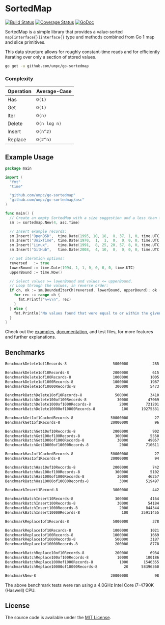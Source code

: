 # SortedMap

[![Build Status](https://travis-ci.org/umpc/go-sortedmap.svg?branch=master)](https://travis-ci.org/umpc/go-sortedmap) [![Coverage Status](https://codecov.io/github/umpc/go-sortedmap/badge.svg?branch=master)](https://codecov.io/github/umpc/go-sortedmap?branch=master) [![GoDoc](https://godoc.org/github.com/umpc/go-sortedmap?status.svg)](https://godoc.org/github.com/umpc/go-sortedmap)

SortedMap is a simple library that provides a value-sorted ```map[interface{}]interface{}``` type and methods combined from Go 1 map and slice primitives.

This data structure allows for roughly constant-time reads and for efficiently iterating over only a section of stored values.

```sh
go get -u github.com/umpc/go-sortedmap
```

### Complexity
Operation | Average-Case
----------|-----------
Has | ```O(1)```
Get | ```O(1)```
Iter | ```O(n)```
Delete | ```O(n log n)```
Insert | ```O(n^2)```
Replace | ```O(2^n)```

## Example Usage

```go
package main

import (
  "fmt"
  "time"

  "github.com/umpc/go-sortedmap"
  "github.com/umpc/go-sortedmap/asc"
)

func main() {
  // Create an empty SortedMap with a size suggestion and a less than function:
  sm := sortedmap.New(4, asc.Time)

  // Insert example records:
  sm.Insert("OpenBSD",  time.Date(1995, 10, 18,  8, 37, 1, 0, time.UTC))
  sm.Insert("UnixTime", time.Date(1970,  1,  1,  0,  0, 0, 0, time.UTC))
  sm.Insert("Linux",    time.Date(1991,  8, 25, 20, 57, 8, 0, time.UTC))
  sm.Insert("GitHub",   time.Date(2008,  4, 10,  0,  0, 0, 0, time.UTC))

  // Set iteration options:
  reversed   := true
  lowerBound := time.Date(1994, 1, 1, 0, 0, 0, 0, time.UTC)
  upperBound := time.Now()

  // Select values >= lowerBound and values <= upperBound.
  // Loop through the values, in reverse order:
  if ch, ok := sm.BoundedIterCh(reversed, lowerBound, upperBound); ok {
    for rec := range ch {
      fmt.Printf("%+v\n", rec)
    }
  } else {
    fmt.Println("No values found that were equal to or within the given bounds.")
  }
}
```

Check out the [examples](https://github.com/umpc/go-sortedmap/tree/master/examples), [documentation](https://godoc.org/github.com/umpc/go-sortedmap), and test files, for more features and further explanations.

## Benchmarks

```sh
BenchmarkDelete1of1Records-8                 	 5000000	       285 ns/op	       0 B/op	       0 allocs/op

BenchmarkDelete1of10Records-8                	 2000000	       615 ns/op	       0 B/op	       0 allocs/op
BenchmarkDelete1of100Records-8               	 1000000	      1005 ns/op	       0 B/op	       0 allocs/op
BenchmarkDelete1of1000Records-8              	 1000000	      1987 ns/op	       0 B/op	       0 allocs/op
BenchmarkDelete1of10000Records-8             	  300000	      5473 ns/op	       0 B/op	       0 allocs/op

BenchmarkBatchDelete10of10Records-8          	  500000	      3410 ns/op	      16 B/op	       1 allocs/op
BenchmarkBatchDelete100of100Records-8        	   30000	     47069 ns/op	     112 B/op	       1 allocs/op
BenchmarkBatchDelete1000of1000Records-8      	    2000	    721201 ns/op	    1024 B/op	       1 allocs/op
BenchmarkBatchDelete10000of10000Records-8    	     100	  19275331 ns/op	   10240 B/op	       1 allocs/op

BenchmarkGet1of1CachedRecords-8              	50000000	        27.3 ns/op	       0 B/op	       0 allocs/op
BenchmarkGet1of1Records-8                    	20000000	        96.8 ns/op	       0 B/op	       0 allocs/op

BenchmarkBatchGet10of10Records-8             	 2000000	       902 ns/op	     176 B/op	       2 allocs/op
BenchmarkBatchGet100of100Records-8           	  300000	      5550 ns/op	    1904 B/op	       2 allocs/op
BenchmarkBatchGet1000of1000Records-8         	   30000	     49057 ns/op	   17408 B/op	       2 allocs/op
BenchmarkBatchGet10000of10000Records-8       	    2000	    710611 ns/op	  174080 B/op	       2 allocs/op

BenchmarkHas1of1CachedRecords-8              	50000000	        27.3 ns/op	       0 B/op	       0 allocs/op
BenchmarkHas1of1Records-8                    	20000000	        94.1 ns/op	       0 B/op	       0 allocs/op

BenchmarkBatchHas10of10Records-8             	 2000000	       742 ns/op	      16 B/op	       1 allocs/op
BenchmarkBatchHas100of100Records-8           	  300000	      5102 ns/op	     112 B/op	       1 allocs/op
BenchmarkBatchHas1000of1000Records-8         	   30000	     46257 ns/op	    1024 B/op	       1 allocs/op
BenchmarkBatchHas10000of10000Records-8       	    3000	    519497 ns/op	   10240 B/op	       1 allocs/op

BenchmarkInsert1Record-8                     	 3000000	       442 ns/op	     304 B/op	       2 allocs/op

BenchmarkBatchInsert10Records-8              	  300000	      4164 ns/op	    1382 B/op	       8 allocs/op
BenchmarkBatchInsert100Records-8             	   30000	     54184 ns/op	   14912 B/op	      19 allocs/op
BenchmarkBatchInsert1000Records-8            	    2000	    844344 ns/op	  201969 B/op	      78 allocs/op
BenchmarkBatchInsert10000Records-8           	     100	  25911455 ns/op	 2121554 B/op	     584 allocs/op

BenchmarkReplace1of1Records-8                	 5000000	       378 ns/op	       0 B/op	       0 allocs/op

BenchmarkReplace1of10Records-8               	 1000000	      1021 ns/op	       0 B/op	       0 allocs/op
BenchmarkReplace1of100Records-8              	 1000000	      1669 ns/op	       0 B/op	       0 allocs/op
BenchmarkReplace1of1000Records-8             	  500000	      3187 ns/op	       0 B/op	       0 allocs/op
BenchmarkReplace1of10000Records-8            	  200000	      8778 ns/op	       0 B/op	       0 allocs/op

BenchmarkBatchReplace10of10Records-8         	  200000	      6934 ns/op	       0 B/op	       0 allocs/op
BenchmarkBatchReplace100of100Records-8       	   10000	    100186 ns/op	       0 B/op	       0 allocs/op
BenchmarkBatchReplace1000of1000Records-8     	    1000	   1546355 ns/op	       0 B/op	       0 allocs/op
BenchmarkBatchReplace10000of10000Records-8   	      20	  58396360 ns/op	       0 B/op	       0 allocs/op

BenchmarkNew-8                               	20000000	        98.8 ns/op	      96 B/op	       2 allocs/op
```

The above benchmark tests were ran using a 4.0GHz Intel Core i7-4790K (Haswell) CPU.

## License

The source code is available under the [MIT License](https://opensource.org/licenses/MIT).
